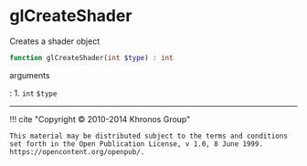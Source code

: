 # glCreateShader
Creates a shader object

```php
function glCreateShader(int $type) : int
```

arguments

:    1. `int` `$type` 

---
     

!!! cite "Copyright © 2010-2014 Khronos Group"

    This material may be distributed subject to the terms and conditions set forth in the Open Publication License, v 1.0, 8 June 1999. https://opencontent.org/openpub/.